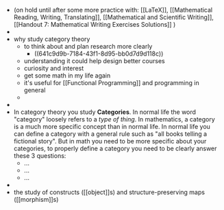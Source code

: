 - (on hold until after some more practice with: [[LaTeX]], [[Mathematical Reading, Writing, Translating]], [[Mathematical and Scientific Writing]], [[Handout 7: Mathematical Writing Exercises Solutions]] )
-
- why study category theory
	- to think about and plan research more clearly
		- ((641c9d9b-7184-43f1-8d95-bb0d7d9d118c))
	- understanding it could help design better courses
	- curiosity and interest
	- get some math in my life again
	- it's useful for [[Functional Programming]] and programming in general
	-
-
- In category theory you study **Categories**.  In normal life the word "category" loosely refers to a *type of thing*.  In mathematics, a category is a much more specific concept than in normal life.  In normal life you can define a category with a general rule such as "all books telling a fictional story".  But in math you need to be more specific about your categories, to properly define a category you need to be clearly answer these 3 questions:
	- ...
	- ...
	- ...
-
- the study of constructs ([[object]]s) and structure-preserving maps ([[morphism]]s)